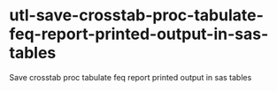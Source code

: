 # utl-save-crosstab-proc-tabulate-feq-report-printed-output-in-sas-tables
Save crosstab proc tabulate feq report printed output in sas tables 

